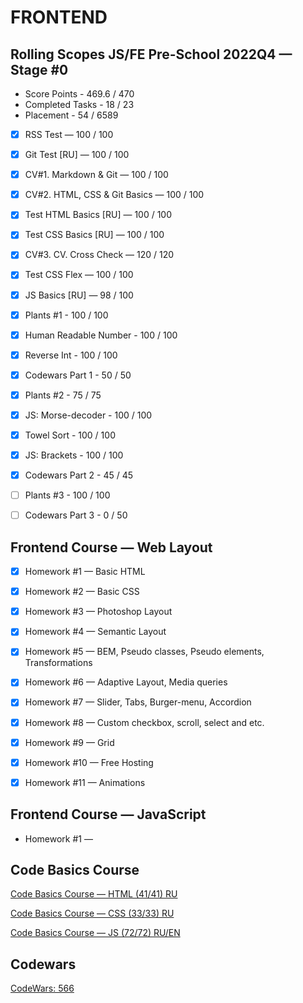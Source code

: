 # FRONTEND

## Rolling Scopes JS/FE Pre-School 2022Q4 — Stage #0
* Score Points - 469.6 / 470
* Completed Tasks - 18 / 23
* Placement - 54 / 6589

- [x] RSS Test — 100 / 100
- [x] Git Test [RU] — 100 / 100
- [x] CV#1. Markdown & Git — 100 / 100
- [x] CV#2. HTML, CSS & Git Basics — 100 / 100
- [x] Test HTML Basics [RU] — 100 / 100
- [x] Test CSS Basics [RU] — 100 / 100
- [x] CV#3. CV. Cross Check — 120 / 120
- [x] Test CSS Flex — 100 / 100
- [x] JS Basics [RU] — 98 / 100
- [x] Plants #1 - 100 / 100
- [x] Human Readable Number - 100 / 100
- [x] Reverse Int - 100 / 100
- [x] Codewars Part 1 - 50 / 50
- [x] Plants #2 - 75 / 75
- [x] JS: Morse-decoder - 100 / 100
- [x] Towel Sort - 100 / 100
- [x] JS: Brackets - 100 / 100
- [x] Codewars Part 2 - 45 / 45
- [ ] Plants #3 - 100 / 100
- [ ] Codewars Part 3 - 0 / 50


## Frontend Course — Web Layout

- [x] Homework #1 — Basic HTML
- [x] Homework #2 — Basic CSS
- [x] Homework #3 — Photoshop Layout
- [x] Homework #4 — Semantic Layout
- [x] Homework #5 — BEM, Pseudo classes, Pseudo elements,
Transformations
- [x] Homework #6 — Adaptive Layout, Media queries
- [x] Homework #7 — Slider, Tabs, Burger-menu, Accordion
- [x] Homework #8 — Custom checkbox, scroll, select and etc.
- [x] Homework #9 — Grid
- [x] Homework #10 — Free Hosting
- [x] Homework #11 — Animations


## Frontend Course — JavaScript

- Homework #1 — 


## Code Basics Course

[Code Basics Course — HTML (41/41) RU](https://code-basics.com/ru/languages/html)

[Code Basics Course — CSS (33/33) RU](https://code-basics.com/ru/languages/css)

[Code Basics Course — JS (72/72) RU/EN](https://code-basics.com/languages/javascript)

## Codewars

[CodeWars: 566](https://www.codewars.com/users/rsschool_7b238261a8cc7bc1)
